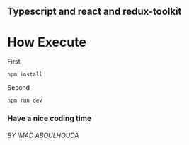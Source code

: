 ## Typescript and react and redux-toolkit<br/>

<h1>How Execute </h1>
<p>First </p>
<code>npm install</code>
<p>Second </p>
<p><code>npm run dev</code></p>

### Have a nice coding time

###### BY IMAD ABOULHOUDA

